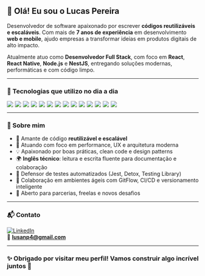 ## 👋 Olá! Eu sou o Lucas Pereira

Desenvolvedor de software apaixonado por escrever **códigos reutilizáveis e escaláveis**. Com mais de **7 anos de experiência** em desenvolvimento **web e mobile**, ajudo empresas a transformar ideias em produtos digitais de alto impacto.

Atualmente atuo como **Desenvolvedor Full Stack**, com foco em **React**, **React Native**, **Node.js** e **NestJS**, entregando soluções modernas, performáticas e com código limpo.

---

### 🚀 Tecnologias que utilizo no dia a dia

<div style="display: flex; flex-wrap: wrap; gap: 5px;">
  <img src="https://img.shields.io/badge/React-20232A?style=for-the-badge&logo=react&logoColor=61DAFB" />
  <img src="https://img.shields.io/badge/React_Native-20232A?style=for-the-badge&logo=react&logoColor=61DAFB" />
  <img src="https://img.shields.io/badge/Redux-593D88?style=for-the-badge&logo=redux&logoColor=white" />
  <img src="https://img.shields.io/badge/Zustand-000000?style=for-the-badge&logo=zustand&logoColor=white" />
  <img src="https://img.shields.io/badge/Angular-DD0031?style=for-the-badge&logo=angular&logoColor=white" />
  <img src="https://img.shields.io/badge/Node.js-43853D?style=for-the-badge&logo=node.js&logoColor=white" />
  <img src="https://img.shields.io/badge/NestJS-E0234E?style=for-the-badge&logo=nestjs&logoColor=white" />
  <img src="https://img.shields.io/badge/TypeScript-007ACC?style=for-the-badge&logo=typescript&logoColor=white" />
  <img src="https://img.shields.io/badge/Tailwind_CSS-38B2AC?style=for-the-badge&logo=tailwind-css&logoColor=white" />
  <img src="https://img.shields.io/badge/PostgreSQL-316192?style=for-the-badge&logo=postgresql&logoColor=white" />
  <img src="https://img.shields.io/badge/MongoDB-4EA94B?style=for-the-badge&logo=mongodb&logoColor=white" />
  <img src="https://img.shields.io/badge/GraphQL-E10098?style=for-the-badge&logo=graphql&logoColor=white" />
  <img src="https://img.shields.io/badge/Jest-C21325?style=for-the-badge&logo=jest&logoColor=white" />
  <img src="https://img.shields.io/badge/Detox-000000?style=for-the-badge&logo=detox&logoColor=white" />
</div>

---

### 🧠 Sobre mim

- 🔁 Amante de código **reutilizável e escalável**
- 🔭 Atuando com foco em performance, UX e arquitetura moderna
- 💡 Apaixonado por boas práticas, clean code e design patterns
- 🌍 **Inglês técnico**: leitura e escrita fluente para documentação e colaboração
- 🧪 Defensor de testes automatizados (Jest, Detox, Testing Library)
- 🧰 Colaboração em ambientes ágeis com GitFlow, CI/CD e versionamento inteligente
- 🤝 Aberto para parcerias, freelas e novos desafios

---

### 📬 Contato

[![LinkedIn](https://img.shields.io/badge/LinkedIn-0077B5?style=for-the-badge&logo=linkedin&logoColor=white)](https://linkedin.com/in/swlucas)  
📧 **lusanp4@gmail.com**  

---

### ✨ Obrigado por visitar meu perfil! Vamos construir algo incrível juntos 🚀
